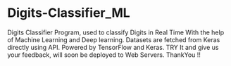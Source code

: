 # Digits-Classifier_ML
Digits Classifier Program, used to classify Digits in Real Time With the help of Machine Learning and Deep learning. 
Datasets are fetched from Keras directly using API.
Powered by TensorFlow and Keras.
TRY It and give us your feedback, will soon be deployed to Web Servers.
ThankYou !!
